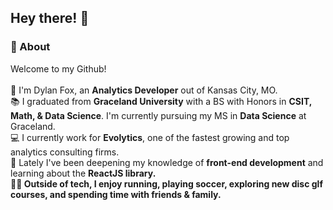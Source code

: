 ## Hey there! 👋

### 🚀 About
Welcome to my Github! <br><br>
🦊 I'm Dylan Fox, an <b>Analytics Developer</b> out of Kansas City, MO. <br>
📚 I graduated from <b>Graceland University</b> with a BS with Honors in <b>CSIT, Math, & Data Science</b>. I'm currently pursuing my MS in <b>Data Science</b> at Graceland. <br>
💻 I currently work for <b>Evolytics</b>, one of the fastest growing and top analytics consulting firms. <br>
🌱 Lately I've been deepening my knowledge of <b>front-end development</b> and learning about the <b>ReactJS library<b>. <br>
🏃‍♂️ Outside of tech, I enjoy running, playing soccer, exploring new disc glf courses, and spending time with friends & family. <br>

<!--
**dylanfox5/dylanfox5** is a ✨ _special_ ✨ repository because its `README.md` (this file) appears on your GitHub profile.

Here are some ideas to get you started:

- 🔭 I’m currently working on ...
- 🌱 I’m currently learning ...
- 👯 I’m looking to collaborate on ...
- 🤔 I’m looking for help with ...
- 💬 Ask me about ...
- 📫 How to reach me: ...
- 😄 Pronouns: ...
- ⚡ Fun fact: ...
-->

